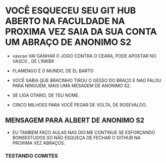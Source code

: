 # VOCÊ ESQUECEU SEU GIT HUB ABERTO NA FACULDADE NA PROXIMA VEZ SAIA DA SUA CONTA UM ABRAÇO DE ANONIMO S2


* vascao VAI GANHAR O JOGO CONTRA O CEARA, PODE APOSTAR NO VASCO , DE L1NKBR



* FLAMENGO É O MUNDO,  DE  EL BARTO


 * VOCÊ SABIA QUE BRACINHO TIROU O GESSO  DO BRAÇO E NAO FALOU PARA NINGUÉM, MAIS UMA MESAGEM DE ANONIMO S2. 

 * SE LIGA OTARIO, DE TEU NOME.

 * CINCO MILHOES PARA VOCÊ PEGAR DE VOLTA, DE ROSEVALDO.

 ## MENSAGEM PARA ALBERT DE ANONIMO S2 

 * EU TAMBEM FAÇO AULAS NAS DIO.ME CONTINUE SE ESFORÇANDO BONSESTUDOS SÓ NÃO ESQUEÇA DE FECHAR O GITHUB NA PROXIMA VEZ ABRAÇOS.

###  TESTANDO COMITES                  
 